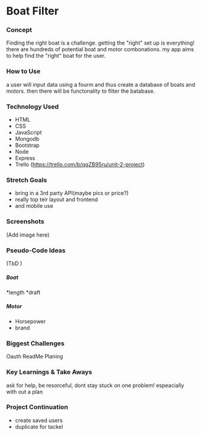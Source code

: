 # Boat Filter

### Concept
Finding the right boat is a challenge. getting the "right" set up is everything! there are hundreds of potential boat and motor combonations. my app aims to help find the "right" boat for the user.

### How to Use
a user will input data using a fourm and thus create a database of boats and motors. then there will be functonality to filter the batabase.

### Technology Used
* HTML
* CSS
* JavaScript
* Mongodb
* Bootstrap
* Node
* Express
* Trello (https://trello.com/b/qqZB95ru/unit-2-project)


### Stretch Goals
* bring in a 3rd party API(maybe pics or price?)
* really top teir layout and frontend
* and mobile use


### Screenshots
(Add image here)

### Pseudo-Code Ideas
(TbD
)
##### Boat
*length
*draft

##### Motor
* Horsepower
* brand


### Biggest Challenges
Oauth
ReadMe
Planing


### Key Learnings & Take Aways
ask for help, be resorceful, dont stay stuck on one problem! espeacially with out a plan 

### Project Continuation
* create saved users
* duplicate for tackel 
